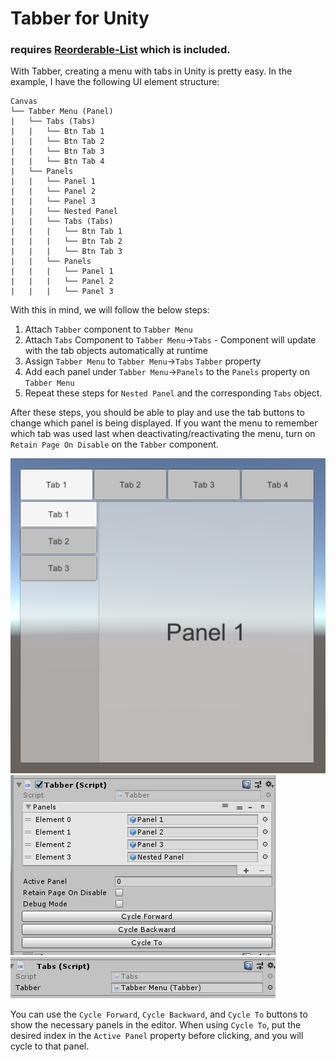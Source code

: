 # Tabber for Unity
### requires [Reorderable-List](https://github.com/cfoulston/Unity-Reorderable-List) which is included.

With Tabber, creating a menu with tabs in Unity is pretty easy. In the example, I have the following UI element structure:

```
Canvas
└── Tabber Menu (Panel)
|	└── Tabs (Tabs)
|	|	└── Btn Tab 1
|	|	└── Btn Tab 2
|	|	└── Btn Tab 3
|	|	└── Btn Tab 4
|	└── Panels
|	|	└── Panel 1
|	|	└── Panel 2
|	|	└── Panel 3
|	|	└── Nested Panel
|	|	└── Tabs (Tabs)
|	|	|	└── Btn Tab 1
|	|	|	└── Btn Tab 2
|	|	|	└── Btn Tab 3
|	|	└── Panels
|	|	|	└── Panel 1
|	|	|	└── Panel 2
|	|	|	└── Panel 3
```

With this in mind, we will follow the below steps:
1. Attach `Tabber` component to `Tabber Menu`
2. Attach `Tabs` Component to `Tabber Menu`->`Tabs` - Component will update with the tab objects automatically at runtime
3. Assign `Tabber Menu` to `Tabber Menu`->`Tabs` `Tabber` property
4. Add each panel under `Tabber Menu`->`Panels` to the `Panels` property on `Tabber Menu`
5. Repeat these steps for `Nested Panel` and the corresponding `Tabs` object.

After these steps, you should be able to play and use the tab buttons to change which panel is being displayed. If you want the menu to remember which tab was used last when deactivating/reactivating the menu, turn on `Retain Page On Disable` on the `Tabber` component.

![In Game](Screens/InGame.png)
![Tabber](Screens/Inspector_Tabber.png)
![Tabs](Screens/Inspector_Tabs.png)

You can use the `Cycle Forward`, `Cycle Backward`, and `Cycle To` buttons to show the necessary panels in the editor. When using `Cycle To`, put the desired index in the `Active Panel` property before clicking, and you will cycle to that panel.